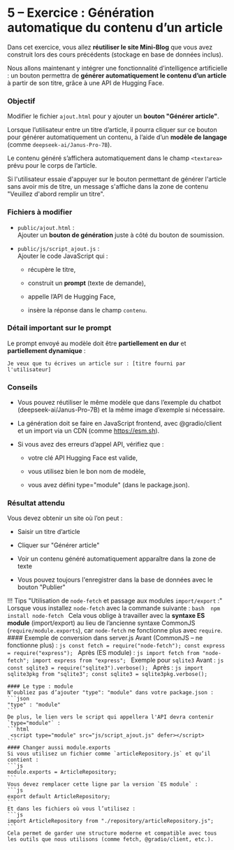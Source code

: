 # 5 – Exercice : Génération automatique du contenu d’un article

Dans cet exercice, vous allez **réutiliser le site Mini-Blog** que vous avez construit lors des cours précédents (stockage en base de données inclus).

Nous allons maintenant y intégrer une fonctionnalité d’intelligence artificielle : un bouton permettra de **générer automatiquement le contenu d’un article** à partir de son titre, grâce à une API de Hugging Face.


### Objectif

Modifier le fichier `ajout.html` pour y ajouter un **bouton "Générer article"**.

Lorsque l’utilisateur entre un titre d’article, il pourra cliquer sur ce bouton pour générer automatiquement un contenu, à l’aide d’un **modèle de langage** (comme `deepseek-ai/Janus-Pro-7B`).

Le contenu généré s’affichera automatiquement dans le champ `<textarea>` prévu pour le corps de l’article.

Si l'utilisateur essaie d'appuyer sur le bouton permettant de générer l'article sans avoir mis de titre, un message s'affiche dans la zone de contenu "Veuillez d'abord remplir un titre".

### Fichiers à modifier

- `public/ajout.html` :  
  Ajouter un **bouton de génération** juste à côté du bouton de soumission.
  
- `public/js/script_ajout.js` :  
  Ajouter le code JavaScript qui :

  - récupère le titre,

  - construit un **prompt** (texte de demande),

  - appelle l’API de Hugging Face,

  - insère la réponse dans le champ `contenu`.

### Détail important sur le prompt

Le prompt envoyé au modèle doit être **partiellement en dur** et **partiellement dynamique** :

```text
Je veux que tu écrives un article sur : [titre fourni par l'utilisateur]
```

### Conseils

- Vous pouvez réutiliser le même modèle que dans l’exemple du chatbot (deepseek-ai/Janus-Pro-7B) et la même image d’exemple si nécessaire.

- La génération doit se faire en JavaScript frontend, avec @gradio/client et un import via un CDN (comme https://esm.sh).

- Si vous avez des erreurs d’appel API, vérifiez que :

    - votre clé API Hugging Face est valide,

    - vous utilisez bien le bon nom de modèle,

    - vous avez défini type="module" (dans le package.json).

### Résultat attendu
Vous devez obtenir un site où l’on peut :

- Saisir un titre d’article

- Cliquer sur "Générer article"

- Voir un contenu généré automatiquement apparaître dans la zone de texte

- Vous pouvez toujours l'enregistrer dans la base de données avec le bouton "Publier"


!!! Tips  "Utilisation de `node-fetch` et passage aux modules `import/export` :"
    Lorsque vous installez `node-fetch` avec la commande suivante :
    ```bash 
    npm install node-fetch
    ```
    Cela vous oblige à travailler avec la **syntaxe ES module** (import/export) au lieu de l’ancienne syntaxe CommonJS (`require/module.exports`), car `node-fetch` ne fonctionne plus avec `require`.
    #### Exemple de conversion dans server.js
    Avant (CommonJS – ne fonctionne plus) :
    ```js
    const fetch = require("node-fetch");
    const express = require("express");
    ```
    Après (ES module) :
    ```js
    import fetch from "node-fetch";
    import express from "express";
    ```
    Exemple pour `sqlite3`
    Avant :
    ```js
    const sqlite3 = require("sqlite3").verbose();
    ```
    Après :
    ```js
    import sqlite3pkg from "sqlite3";
    const sqlite3 = sqlite3pkg.verbose();
    ```

    #### Le type : module
    N’oubliez pas d’ajouter "type": "module" dans votre package.json :
    ```json
    "type" : "module"
    ```
    De plus, le lien vers le script qui appellera l'API devra contenir `type="module"` :
    ```html
     <script type="module" src="js/script_ajout.js" defer></script>
    ```
    #### Changer aussi module.exports
    Si vous utilisez un fichier comme `articleRepository.js` et qu’il contient :
    ```js
    module.exports = ArticleRepository;
    ```
    Vous devez remplacer cette ligne par la version `ES module` :
    ```js
    export default ArticleRepository;
    ```
    Et dans les fichiers où vous l’utilisez :
    ```js
    import ArticleRepository from "./repository/articleRepository.js";
    ```
    Cela permet de garder une structure moderne et compatible avec tous les outils que nous utilisons (comme fetch, @gradio/client, etc.).